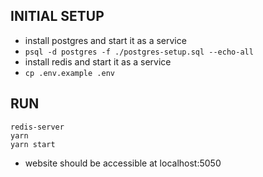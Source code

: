 ## INITIAL SETUP
- install postgres and start it as a service
- `psql -d postgres -f ./postgres-setup.sql --echo-all`
- install redis and start it as a service
- `cp .env.example .env`

## RUN
```
redis-server
yarn
yarn start
```
- website should be accessible at localhost:5050
